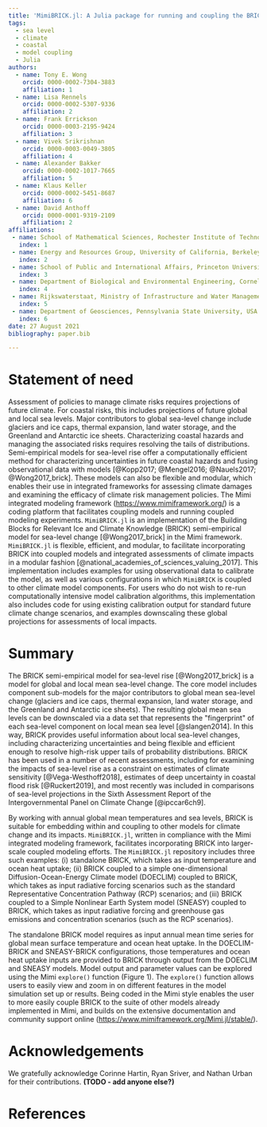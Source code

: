 ```yaml
---
title: 'MimiBRICK.jl: A Julia package for running and coupling the BRICK model for sea-level change in the Mimi integrated modeling framework'
tags:
  - sea level
  - climate
  - coastal
  - model coupling
  - Julia
authors:
  - name: Tony E. Wong
    orcid: 0000-0002-7304-3883
    affiliation: 1
  - name: Lisa Rennels
    orcid: 0000-0002-5307-9336
    affiliation: 2
  - name: Frank Errickson
    orcid: 0000-0003-2195-9424
    affiliation: 3
  - name: Vivek Srikrishnan
    orcid: 0000-0003-0049-3805
    affiliation: 4
  - name: Alexander Bakker
    orcid: 0000-0002-1017-7665
    affiliation: 5
  - name: Klaus Keller
    orcid: 0000-0002-5451-8687
    affiliation: 6
  - name: David Anthoff
    orcid: 0000-0001-9319-2109
    affiliation: 2
affiliations:
 - name: School of Mathematical Sciences, Rochester Institute of Technology, USA
   index: 1
 - name: Energy and Resources Group, University of California, Berkeley, USA
   index: 2
 - name: School of Public and International Affairs, Princeton University, USA
   index: 3
 - name: Department of Biological and Environmental Engineering, Cornell University, USA
   index: 4
 - name: Rijkswaterstaat, Ministry of Infrastructure and Water Management, The Netherlands
   index: 5
 - name: Department of Geosciences, Pennsylvania State University, USA
   index: 6
date: 27 August 2021
bibliography: paper.bib

---
```


# Statement of need

Assessment of policies to manage climate risks requires projections of future climate.
For coastal risks, this includes projections of future global and local sea levels.
Major contributors to global sea-level change include glaciers and ice caps, thermal expansion, land water storage, and the Greenland and Antarctic ice sheets.
Characterizing coastal hazards and managing the associated risks requires resolving the tails of distributions.
Semi-empirical models for sea-level rise offer a computationally efficient method for characterizing uncertainties in future coastal hazards and fusing observational data with models [@Kopp2017; @Mengel2016; @Nauels2017; @Wong2017_brick].
These models can also be flexible and modular, which enables their use in integrated frameworks for assessing climate damages and examining the efficacy of climate risk management policies.
The Mimi integrated modeling framework (https://www.mimiframework.org/) is a coding platform that facilitates coupling models and running coupled modeling experiments.
`MimiBRICK.jl` is an implementation of the Building Blocks for Relevant Ice and Climate Knowledge (BRICK) semi-empirical model for sea-level change [@Wong2017_brick] in the Mimi framework.
`MimiBRICK.jl` is flexible, efficient, and modular, to facilitate incorporating BRICK into coupled models and integrated assessments of climate impacts in a modular fashion [@national_academies_of_sciences_valuing_2017].
This implementation includes examples for using observational data to calibrate the model, as well as various configurations in which `MimiBRICK` is coupled to other climate model components.
For users who do not wish to re-run computationally intensive model calibration algorithms, this implementation also includes code for using existing calibration output for standard future climate change scenarios, and examples downscaling these global projections for assessments of local impacts.

# Summary

The BRICK semi-empirical model for sea-level rise [@Wong2017_brick] is a model for global and local mean sea-level change.
The core model includes component sub-models for the major contributors to global mean sea-level change (glaciers and ice caps, thermal expansion, land water storage, and the Greenland and Antarctic ice sheets).
The resulting global mean sea levels can be downscaled via a data set that represents the "fingerprint" of each sea-level component on local mean sea level [@slangen2014].
In this way, BRICK provides useful information about local sea-level changes, including characterizing uncertainties and being flexible and efficient enough to resolve high-risk upper tails of probability distributions.
BRICK has been used in a number of recent assessments, including for examining the impacts of sea-level rise as a constraint on estimates of climate sensitivity [@Vega-Westhoff2018], estimates of deep uncertainty in coastal flood risk [@Ruckert2019], and most recently was included in comparisons of sea-level projections in the Sixth Assessment Report of the Intergovernmental Panel on Climate Change [@ipccar6ch9].

By working with annual global mean temperatures and sea levels, BRICK is suitable for embedding within and coupling to other models for climate change and its impacts. `MimiBRICK.jl`, written in compliance with the Mimi integrated modeling framework, facilitates incorporating BRICK into larger-scale coupled modeling efforts. The `MimiBRICK.jl` repository includes three such examples: (i) standalone BRICK, which takes as input temperature and ocean heat uptake; (ii) BRICK coupled to a simple one-dimensional Diffusion-Ocean-Energy Climate model (DOECLIM) coupled to BRICK, which takes as input radiative forcing scenarios such as the standard Representative Concentration Pathway (RCP) scenarios; and (iii) BRICK coupled to a Simple Nonlinear Earth System model (SNEASY) coupled to BRICK, which takes as input radiative forcing and greenhouse gas emissions and concentration scenarios (such as the RCP scenarios).

The standalone BRICK model requires as input annual mean time series for global mean surface temperature and ocean heat uptake.  In the DOECLIM-BRICK and SNEASY-BRICK configurations, those temperatures and ocean heat uptake inputs are provided to BRICK through output from the DOECLIM and SNEASY models. Model output and parameter values can be explored using the Mimi `explore()` function (Figure 1). The `explore()` function allows users to easily view and zoom in on different features in the model simulation set up or results. Being coded in the Mimi style enables the user to more easily couple BRICK to the suite of other models already implemented in Mimi, and builds on the extensive documentation and community support online (https://www.mimiframework.org/Mimi.jl/stable/).

# Acknowledgements

We gratefully acknowledge Corinne Hartin, Ryan Sriver, and Nathan Urban for their contributions.
**(TODO - add anyone else?)**

# References
